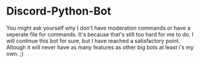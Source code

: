 # Discord-Python-Bot

You might ask yourself why I don't have moderation commands or have a seperate file for commands. It's because that's still too hard for me to do, I will continue this bot for sure, but I have reached a satisfactory point. Altough it will never have as many features as other big bots at least i's my own. ;)
